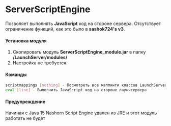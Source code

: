 # ServerScriptEngine
Позволяет выполнять **JavaScript** код на стороне сервера. Отсутствует ограничение функций, как это было в **sashok724's v3**.
#### Установка модуля
1. Скопировать модуль **ServerScriptEngine_module.jar** в папку **/LaunchServer/modules/**
2. Настройка не требуется.

#### Команды

```sh
scriptmappings [nothing] - Посмотреть все маппинги классов LaunchServer в JavaScript
eval [line] - Выполнить JavaScript код на стороне лаунчсервера
```

#### Предупреждение

Начиная с Java 15 Nashorn Script Engine удален из JRE и этот модуль работать не будет